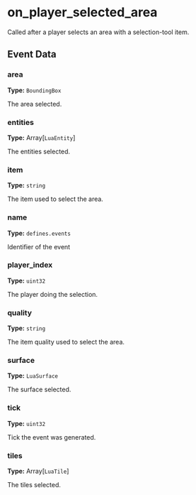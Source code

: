 # on_player_selected_area

Called after a player selects an area with a selection-tool item.

## Event Data

### area

**Type:** `BoundingBox`

The area selected.

### entities

**Type:** Array[`LuaEntity`]

The entities selected.

### item

**Type:** `string`

The item used to select the area.

### name

**Type:** `defines.events`

Identifier of the event

### player_index

**Type:** `uint32`

The player doing the selection.

### quality

**Type:** `string`

The item quality used to select the area.

### surface

**Type:** `LuaSurface`

The surface selected.

### tick

**Type:** `uint32`

Tick the event was generated.

### tiles

**Type:** Array[`LuaTile`]

The tiles selected.

